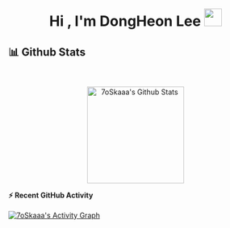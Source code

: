 <h1 align="center">Hi , I'm DongHeon Lee  <img src="https://media.giphy.com/media/hvRJCLFzcasrR4ia7z/giphy.gif" width="35"></h1>



## 📊 Github Stats
  <br/>
  <p align="center">
    <a href="https://github.com/Sirius506775"><img alt="7oSkaaa's Github Stats" src="https://github-readme-stats.vercel.app/api?username=Sirius506775&show_icons=true&count_private=true&theme=algolia" height="192px"/></a>
<br/>

  <summary><b>⚡ Recent GitHub Activity</b></summary>
  <br/>
   <a href="https://github.com/7oSkaaa"><img alt="7oSkaaa's Activity Graph" src="https://activity-graph.herokuapp.com/graph?username=Sirius506775&custom_title=7oSkaaa's%20Contribution%20Graph&theme=react-dark" /></a>
  <br/>

